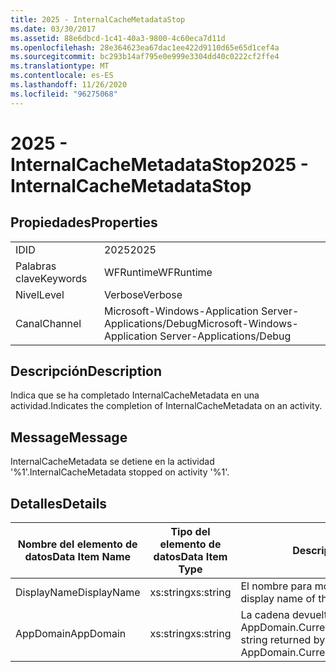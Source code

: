 ```yaml
---
title: 2025 - InternalCacheMetadataStop
ms.date: 03/30/2017
ms.assetid: 88e6dbcd-1c41-40a3-9800-4c60eca7d11d
ms.openlocfilehash: 28e364623ea67dac1ee422d9110d65e65d1cef4a
ms.sourcegitcommit: bc293b14af795e0e999e3304dd40c0222cf2ffe4
ms.translationtype: MT
ms.contentlocale: es-ES
ms.lasthandoff: 11/26/2020
ms.locfileid: "96275068"
---
```

# <a name="2025---internalcachemetadatastop"></a><span data-ttu-id="a7de9-102">2025 - InternalCacheMetadataStop</span><span class="sxs-lookup"><span data-stu-id="a7de9-102">2025 - InternalCacheMetadataStop</span></span>

## <a name="properties"></a><span data-ttu-id="a7de9-103">Propiedades</span><span class="sxs-lookup"><span data-stu-id="a7de9-103">Properties</span></span>  
  
|||  
|-|-|  
|<span data-ttu-id="a7de9-104">ID</span><span class="sxs-lookup"><span data-stu-id="a7de9-104">ID</span></span>|<span data-ttu-id="a7de9-105">2025</span><span class="sxs-lookup"><span data-stu-id="a7de9-105">2025</span></span>|  
|<span data-ttu-id="a7de9-106">Palabras clave</span><span class="sxs-lookup"><span data-stu-id="a7de9-106">Keywords</span></span>|<span data-ttu-id="a7de9-107">WFRuntime</span><span class="sxs-lookup"><span data-stu-id="a7de9-107">WFRuntime</span></span>|  
|<span data-ttu-id="a7de9-108">Nivel</span><span class="sxs-lookup"><span data-stu-id="a7de9-108">Level</span></span>|<span data-ttu-id="a7de9-109">Verbose</span><span class="sxs-lookup"><span data-stu-id="a7de9-109">Verbose</span></span>|  
|<span data-ttu-id="a7de9-110">Canal</span><span class="sxs-lookup"><span data-stu-id="a7de9-110">Channel</span></span>|<span data-ttu-id="a7de9-111">Microsoft-Windows-Application Server-Applications/Debug</span><span class="sxs-lookup"><span data-stu-id="a7de9-111">Microsoft-Windows-Application Server-Applications/Debug</span></span>|  
  
## <a name="description"></a><span data-ttu-id="a7de9-112">Descripción</span><span class="sxs-lookup"><span data-stu-id="a7de9-112">Description</span></span>  

 <span data-ttu-id="a7de9-113">Indica que se ha completado InternalCacheMetadata en una actividad.</span><span class="sxs-lookup"><span data-stu-id="a7de9-113">Indicates the completion of InternalCacheMetadata on an activity.</span></span>  
  
## <a name="message"></a><span data-ttu-id="a7de9-114">Message</span><span class="sxs-lookup"><span data-stu-id="a7de9-114">Message</span></span>  

 <span data-ttu-id="a7de9-115">InternalCacheMetadata se detiene en la actividad '%1'.</span><span class="sxs-lookup"><span data-stu-id="a7de9-115">InternalCacheMetadata stopped on activity '%1'.</span></span>  
  
## <a name="details"></a><span data-ttu-id="a7de9-116">Detalles</span><span class="sxs-lookup"><span data-stu-id="a7de9-116">Details</span></span>  
  
|<span data-ttu-id="a7de9-117">Nombre del elemento de datos</span><span class="sxs-lookup"><span data-stu-id="a7de9-117">Data Item Name</span></span>|<span data-ttu-id="a7de9-118">Tipo del elemento de datos</span><span class="sxs-lookup"><span data-stu-id="a7de9-118">Data Item Type</span></span>|<span data-ttu-id="a7de9-119">Descripción</span><span class="sxs-lookup"><span data-stu-id="a7de9-119">Description</span></span>|  
|--------------------|--------------------|-----------------|  
|<span data-ttu-id="a7de9-120">DisplayName</span><span class="sxs-lookup"><span data-stu-id="a7de9-120">DisplayName</span></span>|<span data-ttu-id="a7de9-121">xs:string</span><span class="sxs-lookup"><span data-stu-id="a7de9-121">xs:string</span></span>|<span data-ttu-id="a7de9-122">El nombre para mostrar de la actividad.</span><span class="sxs-lookup"><span data-stu-id="a7de9-122">The display name of the activity.</span></span>|  
|<span data-ttu-id="a7de9-123">AppDomain</span><span class="sxs-lookup"><span data-stu-id="a7de9-123">AppDomain</span></span>|<span data-ttu-id="a7de9-124">xs:string</span><span class="sxs-lookup"><span data-stu-id="a7de9-124">xs:string</span></span>|<span data-ttu-id="a7de9-125">La cadena devuelta por AppDomain.CurrentDomain.FriendlyName.</span><span class="sxs-lookup"><span data-stu-id="a7de9-125">The string returned by AppDomain.CurrentDomain.FriendlyName.</span></span>|
